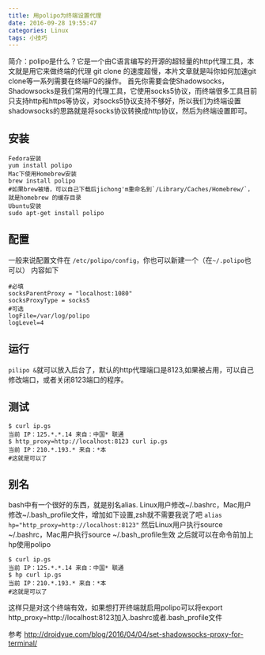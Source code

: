 ```yaml
---
title: 用polipo为终端设置代理
date: 2016-09-28 19:55:47
categories: Linux
tags: 小技巧
---
```

简介：polipo是什么？它是一个由C语言编写的开源的超轻量的http代理工具，本文就是用它来做终端的代理
git clone 的速度超慢，本片文章就是叫你如何加速git clone等一系列需要在终端FQ的操作。
首先你需要会使Shadowsocks，Shadowsocks是我们常用的代理工具，它使用socks5协议，而终端很多工具目前只支持http和https等协议，对socks5协议支持不够好，所以我们为终端设置shadowsocks的思路就是将socks协议转换成http协议，然后为终端设置即可。
##  安装
```
Fedora安装
yum install polipo
Mac下使用Homebrew安装
brew install polipo
#如果brew被墙，可以自己下载后jichong'm重命名到`/Library/Caches/Homebrew/`，就是homebrew 的缓存目录
Ubuntu安装
sudo apt-get install polipo
```
## 配置
一般来说配置文件在 `/etc/polipo/config`，你也可以新建一个（在`~/.polipo`也可以）
内容如下
```
#必填
socksParentProxy = "localhost:1080"
socksProxyType = socks5
#可选
logFile=/var/log/polipo
logLevel=4
```

##  运行
`pilipo &`就可以放入后台了，默认的http代理端口是8123,如果被占用，可以自己修改端口，或者关闭8123端口的程序。
##  测试
```
$ curl ip.gs
当前 IP：125.*.*.14 来自：中国* 联通
$ http_proxy=http://localhost:8123 curl ip.gs
当前 IP：210.*.193.* 来自：*本 
#这就是可以了
```
##  别名
bash中有一个很好的东西，就是别名alias. Linux用户修改~/.bashrc，Mac用户修改~/.bash_profile文件，增加如下设置,zsh就不需要我说了吧
`alias hp="http_proxy=http://localhost:8123"`
然后Linux用户执行source ~/.bashrc，Mac用户执行source ~/.bash_profile生效
之后就可以在命令前加上hp使用polipo
```
$ curl ip.gs
当前 IP：125.*.*.14 来自：中国* 联通
$ hp curl ip.gs
当前 IP：210.*.193.* 来自：*本 
#这就是可以了
```
这样只是对这个终端有效，如果想打开终端就启用polipo可以将export http_proxy=http://localhost:8123加入.bashrc或者.bash_profile文件

参考
http://droidyue.com/blog/2016/04/04/set-shadowsocks-proxy-for-terminal/